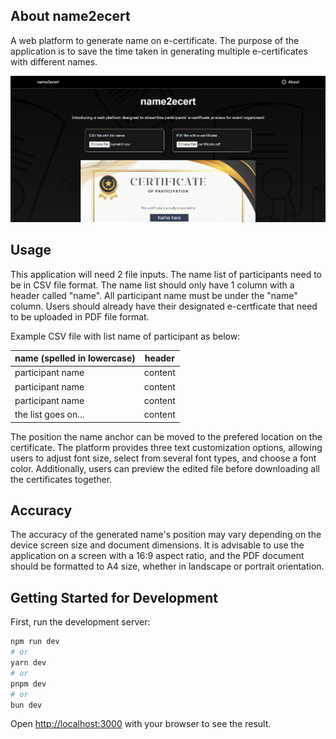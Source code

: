 ## About name2ecert

A web platform to generate name on e-certificate. The purpose of the application is to save the time taken in generating multiple e-certificates with different names.

![Uniclubshub Homepage](screenshots/name2ecert.png)

## Usage

This application will need 2 file inputs. The name list of participants need to be in CSV file format. The name list should only have 1 column with a header called "name". All participant name must be under the "name" column. Users should already have their designated e-certficate that need to be uploaded in PDF file format.

Example CSV file with list name of participant as below:

name (spelled in lowercase)  | header
---------------------------- | ------
participant name             | content
participant name             | content
participant name             | content
the list goes on...          | content

The position the name anchor can be moved to the prefered location on the certificate. The platform provides three text customization options, allowing users to adjust font size, select from several font types, and choose a font color. Additionally, users can preview the edited file before downloading all the certificates together.

## Accuracy

The accuracy of the generated name's position may vary depending on the device screen size and document dimensions. It is advisable to use the application on a screen with a 16:9 aspect ratio, and the PDF document should be formatted to A4 size, whether in landscape or portrait orientation. 

## Getting Started for Development

First, run the development server:

```bash
npm run dev
# or
yarn dev
# or
pnpm dev
# or
bun dev
```

Open [http://localhost:3000](http://localhost:3000) with your browser to see the result.

